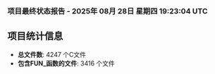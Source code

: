 ### 项目最终状态报告 - 2025年 08月 28日 星期四 19:23:04 UTC

## 项目统计信息
- **总文件数**: 4247 个C文件
- **包含FUN_函数的文件**: 3416 个文件
